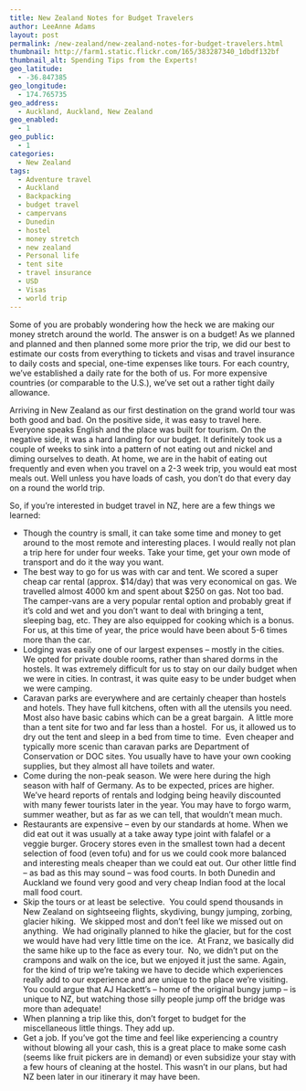 ```yaml
---
title: New Zealand Notes for Budget Travelers
author: LeeAnne Adams
layout: post
permalink: /new-zealand/new-zealand-notes-for-budget-travelers.html
thumbnail: http://farm1.static.flickr.com/165/383287340_1dbdf132bf
thumbnail_alt: Spending Tips from the Experts!
geo_latitude:
  - -36.847385
geo_longitude:
  - 174.765735
geo_address:
  - Auckland, Auckland, New Zealand
geo_enabled:
  - 1
geo_public:
  - 1
categories:
  - New Zealand
tags:
  - Adventure travel
  - Auckland
  - Backpacking
  - budget travel
  - campervans
  - Dunedin
  - hostel
  - money stretch
  - new zealand
  - Personal life
  - tent site
  - travel insurance
  - USD
  - Visas
  - world trip
---
```

Some of you are probably wondering how the heck we are making our money stretch around the world. The answer is on a budget! As we planned and planned and then planned some more prior the trip, we did our best to estimate our costs from everything to tickets and visas and travel insurance to daily costs and special, one-time expenses like tours. For each country, we&#8217;ve established a daily rate for the both of us. For more expensive countries (or comparable to the U.S.), we&#8217;ve set out a rather tight daily allowance.

Arriving in New Zealand as our first destination on the grand world tour was both good and bad. On the positive side, it was easy to travel here. Everyone speaks English and the place was built for tourism. On the negative side, it was a hard landing for our budget. It definitely took us a couple of weeks to sink into a pattern of not eating out and nickel and diming ourselves to death. At home, we are in the habit of eating out frequently and even when you travel on a 2-3 week trip, you would eat most meals out. Well unless you have loads of cash, you don&#8217;t do that every day on a round the world trip.

So, if you&#8217;re interested in budget travel in NZ, here are a few things we learned:

*   Though the country is small, it can take some time and money to get around to the most remote and interesting places. I would really not plan a trip here for under four weeks. Take your time, get your own mode of transport and do it the way you want.
*   The best way to go for us was with car and tent. We scored a super cheap car rental (approx. $14/day) that was very economical on gas. We travelled almost 4000 km and spent about $250 on gas. Not too bad. The camper-vans are a very popular rental option and probably great if it&#8217;s cold and wet and you don&#8217;t want to deal with bringing a tent, sleeping bag, etc. They are also equipped for cooking which is a bonus. For us, at this time of year, the price would have been about 5-6 times more than the car.
*   Lodging was easily one of our largest expenses &#8211; mostly in the cities. We opted for private double rooms, rather than shared dorms in the hostels. It was extremely difficult for us to stay on our daily budget when we were in cities. In contrast, it was quite easy to be under budget when we were camping.
*   Caravan parks are everywhere and are certainly cheaper than hostels and hotels. They have full kitchens, often with all the utensils you need. Most also have basic cabins which can be a great bargain.  A little more than a tent site for two and far less than a hostel.  For us, it allowed us to dry out the tent and sleep in a bed from time to time.  Even cheaper and typically more scenic than caravan parks are Department of Conservation or DOC sites. You usually have to have your own cooking supplies, but they almost all have toilets and water.
*   Come during the non-peak season. We were here during the high season with half of Germany. As to be expected, prices are higher. We&#8217;ve heard reports of rentals and lodging being heavily discounted with many fewer tourists later in the year. You may have to forgo warm, summer weather, but as far as we can tell, that wouldn&#8217;t mean much.
*   Restaurants are expensive &#8211; even by our standards at home. When we did eat out it was usually at a take away type joint with falafel or a veggie burger. Grocery stores even in the smallest town had a decent selection of food (even tofu) and for us we could cook more balanced and interesting meals cheaper than we could eat out. Our other little find &#8211; as bad as this may sound &#8211; was food courts. In both Dunedin and Auckland we found very good and very cheap Indian food at the local mall food court.
*   Skip the tours or at least be selective.  You could spend thousands in New Zealand on sightseeing flights, skydiving, bungy jumping, zorbing, glacier hiking.  We skipped most and don&#8217;t feel like we missed out on anything.  We had originally planned to hike the glacier, but for the cost we would have had very little time on the ice.  At Franz, we basically did the same hike up to the face as every tour.  No, we didn&#8217;t put on the crampons and walk on the ice, but we enjoyed it just the same. Again, for the kind of trip we&#8217;re taking we have to decide which experiences really add to our experience and are unique to the place we&#8217;re visiting.  You could argue that AJ Hackett&#8217;s &#8211; home of the original bungy jump &#8211; is unique to NZ, but watching those silly people jump off the bridge was more than adequate!
*   When planning a trip like this, don&#8217;t forget to budget for the miscellaneous little things. They add up.
*   Get a job. If you&#8217;ve got the time and feel like experiencing a country without blowing all your cash, this is a great place to make some cash (seems like fruit pickers are in demand) or even subsidize your stay with a few hours of cleaning at the hostel. This wasn&#8217;t in our plans, but had NZ been later in our itinerary it may have been.